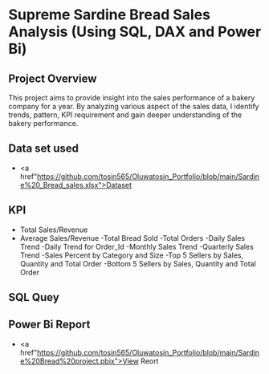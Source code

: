# Supreme Sardine Bread Sales Analysis (Using SQL, DAX and Power Bi)
## Project Overview
This project aims to provide insight into the sales performance of a bakery company for a year. By analyzing various aspect of the sales data, I identify trends, pattern, KPI requirement and gain deeper understanding of the bakery performance.
## Data set used
- <a href"https://github.com/tosin565/Oluwatosin_Portfolio/blob/main/Sardine%20_Bread_sales.xlsx">Dataset</a>
## KPI
- Total Sales/Revenue
- Average Sales/Revenue
-Total Bread Sold
-Total Orders
-Daily Sales Trend
-Daily Trend for Order_Id
-Monthly Sales Trend
-Quarterly Sales Trend
-Sales Percent by Category and Size
-Top 5 Sellers by Sales, Quantity and Total Order
-Bottom 5 Sellers by Sales, Quantity and Total Order

## SQL Quey


## Power Bi Report
- <a href"https://github.com/tosin565/Oluwatosin_Portfolio/blob/main/Sardine%20Bread%20project.pbix">View Reort</a>
